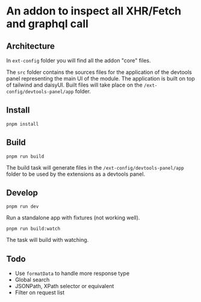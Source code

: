 # An addon to inspect all XHR/Fetch and graphql call

## Architecture

In `ext-config` folder you will find all the addon "core" files.

The `src` folder contains the sources files for the application of the devtools panel representing the main UI of the module.
The application is built on top of tailwind and daisyUI. Built files will take place on the `/ext-config/devtools-panel/app` folder.


## Install

`pnpm install`

## Build

`pnpm run build`

The build task will generate files in the `/ext-config/devtools-panel/app` folder to be used by the extensions as a devtools panel.

## Develop

`pnpm run dev`

Run a standalone app with fixtures (not working well).

`pnpm run build:watch`

The task will build with watching.

## Todo

- Use `formatData` to handle more response type
- Global search
- JSONPath, XPath selector or equivalent
- Filter on request list
